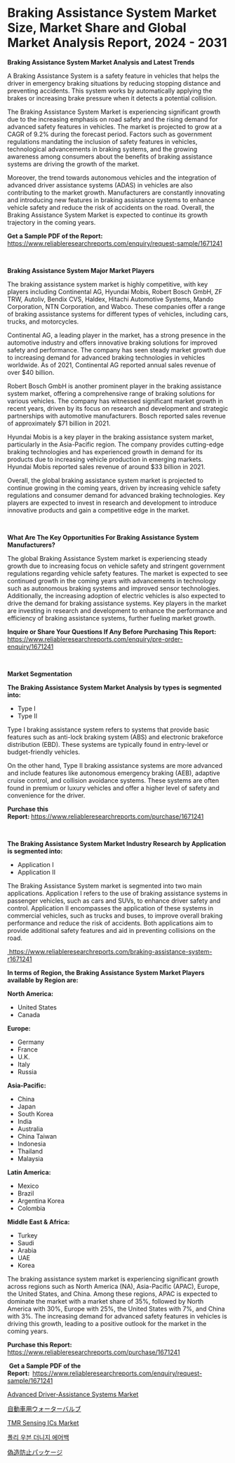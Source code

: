 <p><h1>Braking Assistance System Market Size, Market Share and Global Market Analysis Report, 2024 - 2031</h1></p><p><strong>Braking Assistance System Market Analysis and Latest Trends</strong></p>
<p><p>A Braking Assistance System is a safety feature in vehicles that helps the driver in emergency braking situations by reducing stopping distance and preventing accidents. This system works by automatically applying the brakes or increasing brake pressure when it detects a potential collision.</p><p>The Braking Assistance System Market is experiencing significant growth due to the increasing emphasis on road safety and the rising demand for advanced safety features in vehicles. The market is projected to grow at a CAGR of 9.2% during the forecast period. Factors such as government regulations mandating the inclusion of safety features in vehicles, technological advancements in braking systems, and the growing awareness among consumers about the benefits of braking assistance systems are driving the growth of the market.</p><p>Moreover, the trend towards autonomous vehicles and the integration of advanced driver assistance systems (ADAS) in vehicles are also contributing to the market growth. Manufacturers are constantly innovating and introducing new features in braking assistance systems to enhance vehicle safety and reduce the risk of accidents on the road. Overall, the Braking Assistance System Market is expected to continue its growth trajectory in the coming years.</p></p>
<p><strong>Get a Sample PDF of the Report:&nbsp;</strong> <a href="https://www.reliableresearchreports.com/enquiry/request-sample/1671241">https://www.reliableresearchreports.com/enquiry/request-sample/1671241</a></p>
<p>&nbsp;</p>
<p><strong>Braking Assistance System Major Market Players</strong></p>
<p><p>The braking assistance system market is highly competitive, with key players including Continental AG, Hyundai Mobis, Robert Bosch GmbH, ZF TRW, Autoliv, Bendix CVS, Haldex, Hitachi Automotive Systems, Mando Corporation, NTN Corporation, and Wabco. These companies offer a range of braking assistance systems for different types of vehicles, including cars, trucks, and motorcycles. </p><p>Continental AG, a leading player in the market, has a strong presence in the automotive industry and offers innovative braking solutions for improved safety and performance. The company has seen steady market growth due to increasing demand for advanced braking technologies in vehicles worldwide. As of 2021, Continental AG reported annual sales revenue of over $40 billion.</p><p>Robert Bosch GmbH is another prominent player in the braking assistance system market, offering a comprehensive range of braking solutions for various vehicles. The company has witnessed significant market growth in recent years, driven by its focus on research and development and strategic partnerships with automotive manufacturers. Bosch reported sales revenue of approximately $71 billion in 2021.</p><p>Hyundai Mobis is a key player in the braking assistance system market, particularly in the Asia-Pacific region. The company provides cutting-edge braking technologies and has experienced growth in demand for its products due to increasing vehicle production in emerging markets. Hyundai Mobis reported sales revenue of around $33 billion in 2021.</p><p>Overall, the global braking assistance system market is projected to continue growing in the coming years, driven by increasing vehicle safety regulations and consumer demand for advanced braking technologies. Key players are expected to invest in research and development to introduce innovative products and gain a competitive edge in the market.</p></p>
<p>&nbsp;</p>
<p><strong>What Are The Key Opportunities For Braking Assistance System Manufacturers?</strong></p>
<p><p>The global Braking Assistance System market is experiencing steady growth due to increasing focus on vehicle safety and stringent government regulations regarding vehicle safety features. The market is expected to see continued growth in the coming years with advancements in technology such as autonomous braking systems and improved sensor technologies. Additionally, the increasing adoption of electric vehicles is also expected to drive the demand for braking assistance systems. Key players in the market are investing in research and development to enhance the performance and efficiency of braking assistance systems, further fueling market growth.</p></p>
<p><strong>Inquire or Share Your Questions If Any Before Purchasing This Report:</strong> <a href="https://www.reliableresearchreports.com/enquiry/pre-order-enquiry/1671241">https://www.reliableresearchreports.com/enquiry/pre-order-enquiry/1671241</a></p>
<p>&nbsp;</p>
<p><strong>Market Segmentation</strong></p>
<p><strong>The Braking Assistance System Market Analysis by types is segmented into:</strong></p>
<p><ul><li>Type I</li><li>Type II</li></ul></p>
<p><p>Type I braking assistance system refers to systems that provide basic features such as anti-lock braking system (ABS) and electronic brakeforce distribution (EBD). These systems are typically found in entry-level or budget-friendly vehicles.</p><p>On the other hand, Type II braking assistance systems are more advanced and include features like autonomous emergency braking (AEB), adaptive cruise control, and collision avoidance systems. These systems are often found in premium or luxury vehicles and offer a higher level of safety and convenience for the driver.</p></p>
<p><strong>Purchase this Report:&nbsp;</strong><a href="https://www.reliableresearchreports.com/purchase/1671241">https://www.reliableresearchreports.com/purchase/1671241</a></p>
<p>&nbsp;</p>
<p><strong>The Braking Assistance System Market Industry Research by Application is segmented into:</strong></p>
<p><ul><li>Application I</li><li>Application II</li></ul></p>
<p><p>The Braking Assistance System market is segmented into two main applications. Application I refers to the use of braking assistance systems in passenger vehicles, such as cars and SUVs, to enhance driver safety and control. Application II encompasses the application of these systems in commercial vehicles, such as trucks and buses, to improve overall braking performance and reduce the risk of accidents. Both applications aim to provide additional safety features and aid in preventing collisions on the road.</p></p>
<p><a href="https://www.reliableresearchreports.com/braking-assistance-system-r1671241">&nbsp;https://www.reliableresearchreports.com/braking-assistance-system-r1671241</a></p>
<p><strong>In terms of Region, the Braking Assistance System Market Players available by Region are:</strong></p>
<p>
    <p> <strong> North America: </strong>
        <ul>
            <li>United States</li>
            <li>Canada</li>
        </ul>
        </p> 
    <p> <strong> Europe: </strong>
        <ul>
            <li>Germany</li>
            <li>France</li>
            <li>U.K.</li>
            <li>Italy</li>
            <li>Russia</li>
        </ul>
        </p> 
    <p> <strong> Asia-Pacific: </strong>
        <ul>
            <li>China</li>
            <li>Japan</li>
            <li>South Korea</li>
            <li>India</li>
            <li>Australia</li>
            <li>China Taiwan</li>
            <li>Indonesia</li>
            <li>Thailand</li>
            <li>Malaysia</li>
        </ul>
        </p> 
    <p> <strong> Latin America: </strong>
        <ul>
            <li>Mexico</li>
            <li>Brazil</li>
            <li>Argentina Korea</li>
            <li>Colombia</li>
        </ul>
        </p> 
    <p> <strong> Middle East & Africa: </strong>
        <ul>
            <li>Turkey</li>
            <li>Saudi</li>
            <li>Arabia</li>
            <li>UAE</li>
            <li>Korea</li>
        </ul>
    </p>
    </p>
<p><p>The braking assistance system market is experiencing significant growth across regions such as North America (NA), Asia-Pacific (APAC), Europe, the United States, and China. Among these regions, APAC is expected to dominate the market with a market share of 35%, followed by North America with 30%, Europe with 25%, the United States with 7%, and China with 3%. The increasing demand for advanced safety features in vehicles is driving this growth, leading to a positive outlook for the market in the coming years.</p></p>
<p><strong>Purchase this Report: </strong><a href="https://www.reliableresearchreports.com/purchase/1671241">https://www.reliableresearchreports.com/purchase/1671241</a></p>
<p>&nbsp;<strong>Get a Sample PDF of the Report:&nbsp;&nbsp;</strong><a href="https://www.reliableresearchreports.com/enquiry/request-sample/1671241">https://www.reliableresearchreports.com/enquiry/request-sample/1671241</a></p>
<p><strong></strong></p>
<p><p><a href="https://github.com/mancsybtousav/Market-Research-Report-List-2/blob/main/advanced-driver-assistance-systems-market.md">Advanced Driver-Assistance Systems Market</a></p><p><a href="https://github.com/LeoraEber/Market-Research-Report-List-1/blob/main/3310403106837.md">自動車用ウォーターバルブ</a></p><p><a href="https://issuu.com/reportprime-2/docs/tmr-sensing-ics-market-size-2030.pptx">TMR Sensing ICs Market</a></p><p><a href="https://github.com/vss5505pa7z1p/Market-Research-Report-List-2/blob/main/3980650100767.md">폴리 우븐 더니지 에어백</a></p><p><a href="https://github.com/xtkhtofdt934839/Market-Research-Report-List-2/blob/main/8150641106839.md">偽造防止パッケージ</a></p></p>